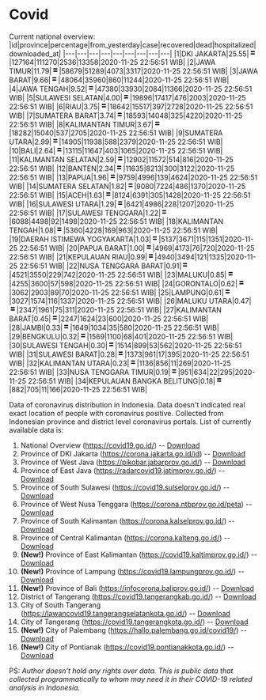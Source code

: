 # Covid
Current national overview:
|id|province|percentage|from_yesterday|case|recovered|dead|hospitalized|downloaded_at|
|---|---|---|---|---|---|---|---|---|
|1|DKI JAKARTA|25.55|![equal](https://github.com/ariefrachmannn/covid/raw/master/img/rsz_equal.png)|127164|111270|2536|13358|2020-11-25 22:56:51 WIB|
|2|JAWA TIMUR|11.79|![equal](https://github.com/ariefrachmannn/covid/raw/master/img/rsz_equal.png)|58679|51289|4073|3317|2020-11-25 22:56:51 WIB|
|3|JAWA BARAT|9.66|![equal](https://github.com/ariefrachmannn/covid/raw/master/img/rsz_equal.png)|48064|35960|860|11244|2020-11-25 22:56:51 WIB|
|4|JAWA TENGAH|9.52|![equal](https://github.com/ariefrachmannn/covid/raw/master/img/rsz_equal.png)|47380|33930|2084|11366|2020-11-25 22:56:51 WIB|
|5|SULAWESI SELATAN|4.00|![equal](https://github.com/ariefrachmannn/covid/raw/master/img/rsz_equal.png)|19896|17417|476|2003|2020-11-25 22:56:51 WIB|
|6|RIAU|3.75|![equal](https://github.com/ariefrachmannn/covid/raw/master/img/rsz_equal.png)|18642|15517|397|2728|2020-11-25 22:56:51 WIB|
|7|SUMATERA BARAT|3.74|![equal](https://github.com/ariefrachmannn/covid/raw/master/img/rsz_equal.png)|18593|14048|325|4220|2020-11-25 22:56:51 WIB|
|8|KALIMANTAN TIMUR|3.67|![equal](https://github.com/ariefrachmannn/covid/raw/master/img/rsz_equal.png)|18282|15040|537|2705|2020-11-25 22:56:51 WIB|
|9|SUMATERA UTARA|2.99|![equal](https://github.com/ariefrachmannn/covid/raw/master/img/rsz_equal.png)|14905|11938|588|2379|2020-11-25 22:56:51 WIB|
|10|BALI|2.64|![equal](https://github.com/ariefrachmannn/covid/raw/master/img/rsz_equal.png)|13115|11647|403|1065|2020-11-25 22:56:51 WIB|
|11|KALIMANTAN SELATAN|2.59|![equal](https://github.com/ariefrachmannn/covid/raw/master/img/rsz_equal.png)|12902|11572|514|816|2020-11-25 22:56:51 WIB|
|12|BANTEN|2.34|![equal](https://github.com/ariefrachmannn/covid/raw/master/img/rsz_equal.png)|11635|8213|300|3122|2020-11-25 22:56:51 WIB|
|13|PAPUA|1.96|![equal](https://github.com/ariefrachmannn/covid/raw/master/img/rsz_equal.png)|9759|4996|139|4624|2020-11-25 22:56:51 WIB|
|14|SUMATERA SELATAN|1.82|![equal](https://github.com/ariefrachmannn/covid/raw/master/img/rsz_equal.png)|9080|7224|486|1370|2020-11-25 22:56:51 WIB|
|15|ACEH|1.63|![equal](https://github.com/ariefrachmannn/covid/raw/master/img/rsz_equal.png)|8124|6391|305|1428|2020-11-25 22:56:51 WIB|
|16|SULAWESI UTARA|1.29|![equal](https://github.com/ariefrachmannn/covid/raw/master/img/rsz_equal.png)|6421|4986|228|1207|2020-11-25 22:56:51 WIB|
|17|SULAWESI TENGGARA|1.22|![equal](https://github.com/ariefrachmannn/covid/raw/master/img/rsz_equal.png)|6088|4498|92|1498|2020-11-25 22:56:51 WIB|
|18|KALIMANTAN TENGAH|1.08|![equal](https://github.com/ariefrachmannn/covid/raw/master/img/rsz_equal.png)|5360|4228|169|963|2020-11-25 22:56:51 WIB|
|19|DAERAH ISTIMEWA YOGYAKARTA|1.03|![equal](https://github.com/ariefrachmannn/covid/raw/master/img/rsz_equal.png)|5137|3671|115|1351|2020-11-25 22:56:51 WIB|
|20|PAPUA BARAT|1.00|![equal](https://github.com/ariefrachmannn/covid/raw/master/img/rsz_equal.png)|4969|4173|76|720|2020-11-25 22:56:51 WIB|
|21|KEPULAUAN RIAU|0.99|![equal](https://github.com/ariefrachmannn/covid/raw/master/img/rsz_equal.png)|4940|3494|121|1325|2020-11-25 22:56:51 WIB|
|22|NUSA TENGGARA BARAT|0.91|![equal](https://github.com/ariefrachmannn/covid/raw/master/img/rsz_equal.png)|4521|3550|229|742|2020-11-25 22:56:51 WIB|
|23|MALUKU|0.85|![equal](https://github.com/ariefrachmannn/covid/raw/master/img/rsz_equal.png)|4255|3600|57|598|2020-11-25 22:56:51 WIB|
|24|GORONTALO|0.62|![equal](https://github.com/ariefrachmannn/covid/raw/master/img/rsz_equal.png)|3062|2903|89|70|2020-11-25 22:56:51 WIB|
|25|LAMPUNG|0.61|![equal](https://github.com/ariefrachmannn/covid/raw/master/img/rsz_equal.png)|3027|1574|116|1337|2020-11-25 22:56:51 WIB|
|26|MALUKU UTARA|0.47|![equal](https://github.com/ariefrachmannn/covid/raw/master/img/rsz_equal.png)|2347|1961|75|311|2020-11-25 22:56:51 WIB|
|27|KALIMANTAN BARAT|0.45|![equal](https://github.com/ariefrachmannn/covid/raw/master/img/rsz_equal.png)|2247|1624|23|600|2020-11-25 22:56:51 WIB|
|28|JAMBI|0.33|![equal](https://github.com/ariefrachmannn/covid/raw/master/img/rsz_equal.png)|1649|1034|35|580|2020-11-25 22:56:51 WIB|
|29|BENGKULU|0.32|![equal](https://github.com/ariefrachmannn/covid/raw/master/img/rsz_equal.png)|1569|1100|68|401|2020-11-25 22:56:51 WIB|
|30|SULAWESI TENGAH|0.30|![equal](https://github.com/ariefrachmannn/covid/raw/master/img/rsz_equal.png)|1514|899|53|562|2020-11-25 22:56:51 WIB|
|31|SULAWESI BARAT|0.28|![equal](https://github.com/ariefrachmannn/covid/raw/master/img/rsz_equal.png)|1373|961|17|395|2020-11-25 22:56:51 WIB|
|32|KALIMANTAN UTARA|0.23|![equal](https://github.com/ariefrachmannn/covid/raw/master/img/rsz_equal.png)|1136|856|11|269|2020-11-25 22:56:51 WIB|
|33|NUSA TENGGARA TIMUR|0.19|![equal](https://github.com/ariefrachmannn/covid/raw/master/img/rsz_equal.png)|951|634|22|295|2020-11-25 22:56:51 WIB|
|34|KEPULAUAN BANGKA BELITUNG|0.18|![equal](https://github.com/ariefrachmannn/covid/raw/master/img/rsz_equal.png)|882|705|11|166|2020-11-25 22:56:51 WIB|

Data of coronavirus distribution in Indonesia. Data doesn't indicated real exact location of people with coronavirus positive. Collected from Indonesian province and district level coronavirus portals. List of currently available data is:
1. National Overview (https://covid19.go.id/) -- [Download](https://www.dropbox.com/s/66ly270fw4y76fx/covid_nasional.csv?dl=0)
2. Province of DKI Jakarta (https://corona.jakarta.go.id/id) -- [Download](https://riwayat-file-covid-19-dki-jakarta-jakartagis.hub.arcgis.com/)
3. Province of West Java (https://pikobar.jabarprov.go.id/) -- [Download](https://www.dropbox.com/s/alg0zp60fylq6cn/covid_jabar.csv?dl=0)
4. Province of East Java (https://radarcovid19.jatimprov.go.id/) -- [Download](https://www.dropbox.com/sh/e7vtgcnl4ckbvr4/AADo9UMRDZvrhHn66qTHZOvNa?dl=0)
5. Province of South Sulawesi (https://covid19.sulselprov.go.id/) -- [Download](https://www.dropbox.com/s/z5ek23lwcztj7z7/covid_sulsel.csv?dl=0)
6. Province of West Nusa Tenggara (https://corona.ntbprov.go.id/peta) -- [Download](https://www.dropbox.com/s/4p2k93n42xx0c00/covid_ntb.csv?dl=0)
7. Province of South Kalimantan (https://corona.kalselprov.go.id/) -- [Download](https://www.dropbox.com/sh/7aa2kvz8lb04pzz/AADH1Oj5oFMw2mp-D3JStPRsa?dl=0)
8. Province of Central Kalimantan (https://corona.kalteng.go.id/) -- [Download](https://www.dropbox.com/s/9q01v5r3ys2ozk4/covid_kalteng.csv?dl=0)
9. **(New!)** Province of East Kalimantan (https://covid19.kaltimprov.go.id/) -- [Download](https://www.dropbox.com/sh/qhpxj532nm80goa/AAB6ek_fp1__ieTR0TFQpfIga?dl=0)
10. **(New!)** Province of Lampung (https://covid19.lampungprov.go.id/) -- [Download](https://www.dropbox.com/s/ecuew6oa9kzwqwx/covid_lampung.csv?dl=0)
11. **(New!)** Province of Bali (https://infocorona.baliprov.go.id/) -- [Download](https://www.dropbox.com/sh/iceiwun4ufttmiu/AAC7dSRMpfTjPI1Lfzw-LeCUa?dl=0)
12. District of Tangerang (https://covid19.tangerangkab.go.id/) -- [Download](https://www.dropbox.com/sh/yxovyy6sy5bnz4p/AACZzVHinisKmz8oQWyQJ3nua?dl=0)
13. City of South Tangerang (https://lawancovid19.tangerangselatankota.go.id/) -- [Download](https://www.dropbox.com/s/zlvxo4ivswdzmle/covid_tangsel.csv?dl=0)
14. City of Tangerang (https://covid19.tangerangkota.go.id/) -- [Download](https://www.dropbox.com/s/e53224kvdrpjzy0/covid_tangkot.csv?dl=0)
15. **(New!)** City of Palembang (https://hallo.palembang.go.id/covid19/) -- [Download](https://www.dropbox.com/sh/oj17bhwhlpjht9e/AABZEG-OiaSaFvikATDx6coEa?dl=0)
16. **(New!)** City of Pontianak (https://covid19.pontianakkota.go.id/) -- [Download](https://www.dropbox.com/sh/66if3y4ly51j4sh/AADQ-zwLGa7Kz4ZzJgDw2-3na?dl=0)

PS: *Author doesn't hold any rights over data. This is public data that collected programmatically to whom may need it in their COVID-19 related analysis in Indonesia.*
